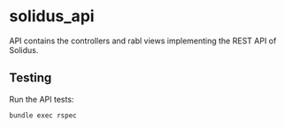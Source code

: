 # solidus\_api

API contains the controllers and rabl views implementing the REST API of Solidus.

## Testing

Run the API tests:

```bash
bundle exec rspec
```
